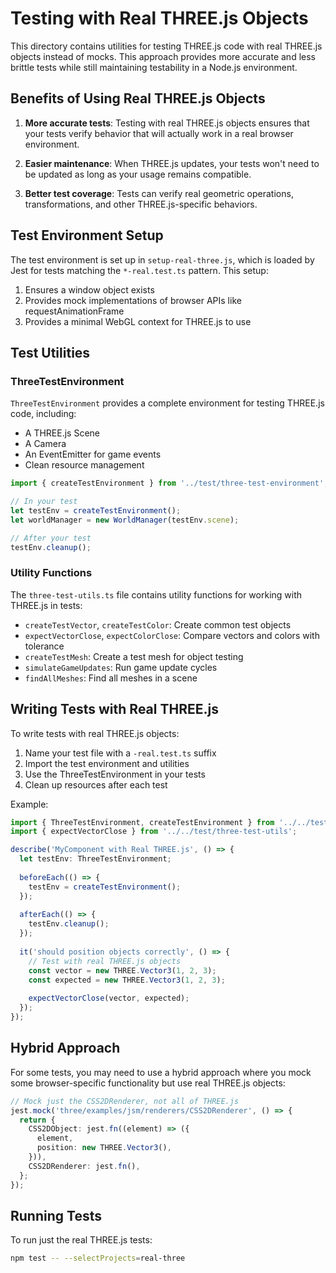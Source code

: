 # Testing with Real THREE.js Objects

This directory contains utilities for testing THREE.js code with real THREE.js objects instead of mocks. This approach provides more accurate and less brittle tests while still maintaining testability in a Node.js environment.

## Benefits of Using Real THREE.js Objects

1. **More accurate tests**: Testing with real THREE.js objects ensures that your tests verify behavior that will actually work in a real browser environment.

2. **Easier maintenance**: When THREE.js updates, your tests won't need to be updated as long as your usage remains compatible.

3. **Better test coverage**: Tests can verify real geometric operations, transformations, and other THREE.js-specific behaviors.

## Test Environment Setup

The test environment is set up in `setup-real-three.js`, which is loaded by Jest for tests matching the `*-real.test.ts` pattern. This setup:

1. Ensures a window object exists
2. Provides mock implementations of browser APIs like requestAnimationFrame
3. Provides a minimal WebGL context for THREE.js to use

## Test Utilities

### ThreeTestEnvironment

`ThreeTestEnvironment` provides a complete environment for testing THREE.js code, including:

- A THREE.js Scene
- A Camera
- An EventEmitter for game events
- Clean resource management

```typescript
import { createTestEnvironment } from '../test/three-test-environment';

// In your test
let testEnv = createTestEnvironment();
let worldManager = new WorldManager(testEnv.scene);

// After your test
testEnv.cleanup();
```

### Utility Functions

The `three-test-utils.ts` file contains utility functions for working with THREE.js in tests:

- `createTestVector`, `createTestColor`: Create common test objects
- `expectVectorClose`, `expectColorClose`: Compare vectors and colors with tolerance
- `createTestMesh`: Create a test mesh for object testing
- `simulateGameUpdates`: Run game update cycles
- `findAllMeshes`: Find all meshes in a scene

## Writing Tests with Real THREE.js

To write tests with real THREE.js objects:

1. Name your test file with a `-real.test.ts` suffix
2. Import the test environment and utilities
3. Use the ThreeTestEnvironment in your tests
4. Clean up resources after each test

Example:

```typescript
import { ThreeTestEnvironment, createTestEnvironment } from '../../test/three-test-environment';
import { expectVectorClose } from '../../test/three-test-utils';

describe('MyComponent with Real THREE.js', () => {
  let testEnv: ThreeTestEnvironment;
  
  beforeEach(() => {
    testEnv = createTestEnvironment();
  });
  
  afterEach(() => {
    testEnv.cleanup();
  });
  
  it('should position objects correctly', () => {
    // Test with real THREE.js objects
    const vector = new THREE.Vector3(1, 2, 3);
    const expected = new THREE.Vector3(1, 2, 3);
    
    expectVectorClose(vector, expected);
  });
});
```

## Hybrid Approach

For some tests, you may need to use a hybrid approach where you mock some browser-specific functionality but use real THREE.js objects:

```typescript
// Mock just the CSS2DRenderer, not all of THREE.js
jest.mock('three/examples/jsm/renderers/CSS2DRenderer', () => {
  return {
    CSS2DObject: jest.fn((element) => ({
      element,
      position: new THREE.Vector3(),
    })),
    CSS2DRenderer: jest.fn(),
  };
});
```

## Running Tests

To run just the real THREE.js tests:

```bash
npm test -- --selectProjects=real-three
``` 